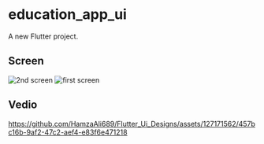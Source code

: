 # education_app_ui

A new Flutter project.

## Screen
![2nd screen](https://github.com/HamzaAli689/Flutter_Ui_Designs/assets/127171562/2199d815-b374-40cf-81c5-e7ce85a5c53f)
![first screen](https://github.com/HamzaAli689/Flutter_Ui_Designs/assets/127171562/e9bbb878-4181-4a74-a792-cda2576b332a)

## Vedio 
https://github.com/HamzaAli689/Flutter_Ui_Designs/assets/127171562/457bc16b-9af2-47c2-aef4-e83f6e471218


